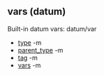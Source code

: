 ## vars (datum)


Built-in datum vars:
datum/var
*   [type](/ref/datum/var/type.md) -m
*   [parent_type](/ref/datum/var/parent_type.md) -m
*   [tag](/ref/datum/var/tag.md) -m
*   [vars](/ref/datum/var/vars.md) -m